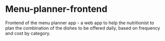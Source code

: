 # Menu-planner-frontend
Frontend of the menu planner app - a web app to help the nutritionist to plan the combination of the dishes to be offered daily, based on frequency and cost by category.
